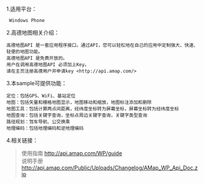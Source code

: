 1.适用平台：

     Windows Phone
     
2.高德地图相关介绍：

    高德地图API 是一套应用程序接口。通过API，您可以轻松地在自己的应用中定制强大、快速、轻便的地图功能。
    高德地图API 是免费开放的。
    用户在调用高德地图API 必须加上Key。
    请在主页注册高德用户并申请key <http://api.amap.com/>
      
3.本sample可提供功能：

    定位：包括GPS、WiFi、基站定位
    地图：包括矢量和栅格地图显示，地图移动和缩放，地图标注添加和删除
    地图工具：包括计算两点间距离，经纬度坐标转为屏幕坐标，屏幕坐标转为经纬度坐标
    地图查询：包括关键字查询，坐标点周边关键字查询，关键字类型查询
    路径规划：驾车导航、公交换乘
    地理编码：包括地理编码和逆地理编码
    
4.相关链接：

  > 使用指南 <http://api.amap.com/WP/guide>    
  > 说明手册 <http://api.amap.com/Public/Uploads/Changelog/AMap_WP_Api_Doc.zip>   


